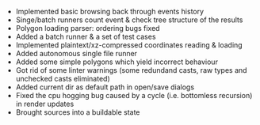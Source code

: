 * Implemented basic browsing back through events history
* Singe/batch runners count event & check tree structure of the results
* Polygon loading parser: ordering bugs fixed
* Added a batch runner & a set of test cases
* Implemented plaintext/xz-compressed coordinates reading & loading
* Added autonomous single file runner
* Added some simple polygons which yield incorrect behaviour
* Got rid of some linter warnings (some redundand casts, raw types and unchecked casts eliminated)
* Added current dir as default path in open/save dialogs
* Fixed the cpu hogging bug caused by a cycle (i.e. bottomless recursion) in render updates
* Brought sources into a buildable state
